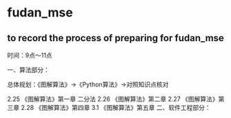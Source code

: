 # fudan_mse
## to record the process of preparing for fudan_mse
时间：9点～11点


一、算法部分：

总体规划：《图解算法》->《Python算法》->对照知识点核对

2.25 《图解算法》第一章 二分法
2.26 《图解算法》第二章
2.27 《图解算法》第三章
2.28 《图解算法》第四章
3.1  《图解算法》第五章
二、软件工程部分：
